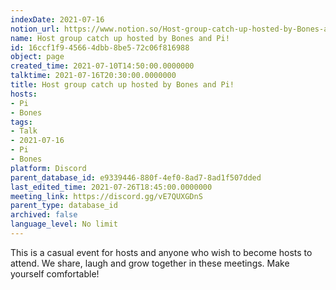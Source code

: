 ```yaml
---
indexDate: 2021-07-16
notion_url: https://www.notion.so/Host-group-catch-up-hosted-by-Bones-and-Pi-16ccf1f945664dbb8be572c06f816988
name: Host group catch up hosted by Bones and Pi!
id: 16ccf1f9-4566-4dbb-8be5-72c06f816988
object: page
created_time: 2021-07-10T14:50:00.0000000
talktime: 2021-07-16T20:30:00.0000000
title: Host group catch up hosted by Bones and Pi!
hosts:
- Pi
- Bones
tags:
- Talk
- 2021-07-16
- Pi
- Bones
platform: Discord
parent_database_id: e9339446-880f-4ef0-8ad7-8ad1f507dded
last_edited_time: 2021-07-26T18:45:00.0000000
meeting_link: https://discord.gg/vE7QUXGDnS
parent_type: database_id
archived: false
language_level: No limit
---
```


This is a casual event for hosts and anyone who wish to become hosts to attend.  We share, laugh and grow together in these meetings.  Make yourself comfortable!






